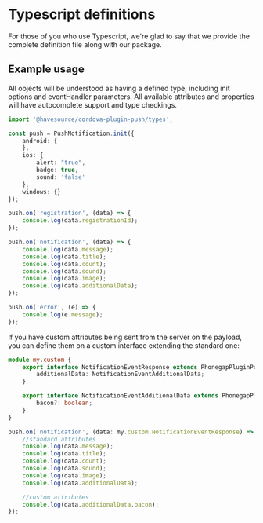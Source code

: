 # Typescript definitions

For those of you who use Typescript, we're glad to say that we provide the complete definition file along with our package.

## Example usage

All objects will be understood as having a defined type, including init options and eventHandler parameters.
All available attributes and properties will have autocomplete support and type checkings.

```typescript
import '@havesource/cordova-plugin-push/types';

const push = PushNotification.init({
	android: {
	},
	ios: {
		alert: "true",
		badge: true,
		sound: 'false'
	},
	windows: {}
});

push.on('registration', (data) => {
	console.log(data.registrationId);
});

push.on('notification', (data) => {
	console.log(data.message);
	console.log(data.title);
	console.log(data.count);
	console.log(data.sound);
	console.log(data.image);
	console.log(data.additionalData);
});

push.on('error', (e) => {
	console.log(e.message);
});
```

If you have custom attributes being sent from the server on the payload, you can define them on a custom interface extending the standard one:

```typescript
module my.custom {
	export interface NotificationEventResponse extends PhonegapPluginPush.NotificationEventResponse {
		additionalData: NotificationEventAdditionalData;
	}

	export interface NotificationEventAdditionalData extends PhonegapPluginPush.NotificationEventAdditionalData {
		bacon?: boolean;
	}
}

push.on('notification', (data: my.custom.NotificationEventResponse) => {
	//standard attributes
	console.log(data.message);
	console.log(data.title);
	console.log(data.count);
	console.log(data.sound);
	console.log(data.image);
	console.log(data.additionalData);

	//custom attributes
	console.log(data.additionalData.bacon);
});
```
